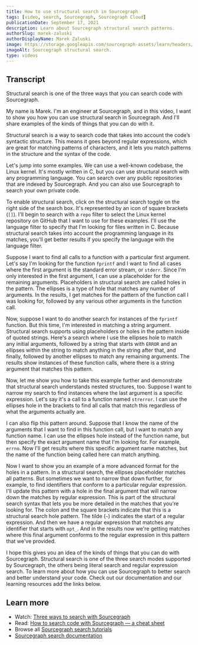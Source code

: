 ```yaml
---
title: How to use structural search in Sourcegraph
tags: [video, search, Sourcegraph, Sourcegraph Cloud]
publicationDate: September 17, 2021
description: Learn about Sourcegraph structural search patterns.
authorSlug: marek-zaluski
authorDisplayName: Marek Zaluski
image: https://storage.googleapis.com/sourcegraph-assets/learn/headers/how-to-use-structural-search-in-sourcegraph-thumbnail.jpg
imageAlt: Sourcegraph structural search.
type: videos
---
```


<EmbeddedYoutubeVideo id="GnubTdnilbc" />

## Transcript

Structural search is one of the three ways that you can search code with Sourcegraph. 

My name is Marek. I'm an engineer at Sourcegraph, and in this video, I want to show you how you can use structural search in Sourcegraph. And I'll share examples of the kinds of things that you can do with it.

Structural search is a way to search code that takes into account the code’s syntactic structure. This means it goes beyond regular expressions, which are great for matching patterns of characters, and it lets you match patterns in the structure and the syntax of the code.

Let's jump into some examples. We can use a well-known codebase, the Linux kernel. It's mostly written in C, but you can use structural search with any programming language. You can search over any public repositories that are indexed by Sourcegraph. And you can also use Sourcegraph to search your own private code.

To enable structural search, click on the structural search toggle on the right side of the search box. It's represented by an icon of square brackets (`[]`). I'll begin to search with a `repo` filter to select the Linux kernel repository on GitHub that I want to use for these examples. I'll use the language filter to specify that I'm looking for files written in C. Because structural search takes into account the programming language in its matches, you'll get better results if you specify the language with the language filter.

Suppose I want to find all calls to a function with a particular first argument. Let's say I'm looking for the function `fprintf` and I want to find all cases where the first argument is the standard error stream, or `stderr`. Since I'm only interested in the first argument, I can use a placeholder for the remaining arguments. Placeholders in structural search are called holes in the pattern. The ellipses is a type of hole that matches any number of arguments. In the results, I get matches for the pattern of the function call I was looking for, followed by any various other arguments in the function call.

Now, suppose I want to do another search for instances of the `fprintf` function. But this time, I'm interested in matching a string argument. Structural search supports using placeholders or holes in the pattern inside of quoted strings. Here's a search where I use the ellipses hole to match any initial arguments, followed by a string that starts with `ERROR` and an ellipses within the string to match anything in the string after that, and finally, followed by another ellipses to match any remaining arguments. The results show instances of these function calls, where there is a string argument that matches this pattern.

Now, let me show you how to take this example further and demonstrate that structural search understands nested structures, too. Suppose I want to narrow my search to find instances where the last argument is a specific expression. Let's say it's a call to a function named `strerror`. I can use the ellipses hole in the brackets to find all calls that match this regardless of what the arguments actually are.

I can also flip this pattern around. Suppose that I know the name of the arguments that I want to find in this function call, but I want to match any function name. I can use the ellipses hole instead of the function name, but then specify the exact argument name that I'm looking for. For example, `errno`. Now I'll get results where this specific argument name matches, but the name of the function being called here can match anything.

Now I want to show you an example of a more advanced format for the holes in a pattern. In a structural search, the ellipses placeholder matches all patterns. But sometimes we want to narrow that down further, for example, to find identifiers that conform to a particular regular expression. I'll update this pattern with a hole in the final argument that will narrow down the matches by regular expression. This is part of the structural search syntax that lets you be more detailed in the matches that you're looking for. The colon and the square brackets indicate that this is a structural search hole pattern. The tilde (`~`) indicates the start of a regular expression. And then we have a regular expression that matches any identifier that starts with `opt_`. And in the results now we're getting matches where this final argument conforms to the regular expression in this pattern that we've provided.

I hope this gives you an idea of the kinds of things that you can do with Sourcegraph. Structural search is one of the three search modes supported by Sourcegraph, the others being literal search and regular expression search. To learn more about how you can use Sourcegraph to better search and better understand your code. Check out our documentation and our learning resources add the links below.

## Learn more

- Watch: [Three ways to search with Sourcegraph](/three-ways-to-search-code-with-sourcegraph)
- Read: [How to search code with Sourcegraph — a cheat sheet](/how-to-search-code-with-sourcegraph-a-cheat-sheet)
- Browse all [Sourcegraph search tutorials](/tags/search)
- [Sourcegraph search documentation](https://docs.sourcegraph.com/search)